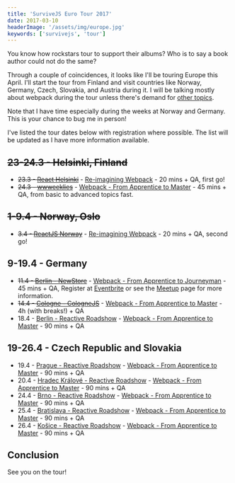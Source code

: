 ```yaml
---
title: 'SurviveJS Euro Tour 2017'
date: 2017-03-10
headerImage: '/assets/img/europe.jpg'
keywords: ['survivejs', 'tour']
---
```


You know how rockstars tour to support their albums? Who is to say a book author could not do the same?

Through a couple of coincidences, it looks like I'll be touring Europe this April. I'll start the tour from Finland and visit countries like Norway, Germany, Czech, Slovakia, and Austria during it. I will be talking mostly about webpack during the tour unless there's demand for [other topics](https://presentations.survivejs.com/).

Note that I have time especially during the weeks at Norway and Germany. This is your chance to bug me in person!

I've listed the tour dates below with registration where possible. The list will be updated as I have more information available.

## ~~23-24.3 - Helsinki, Finland~~

* ~~23.3 - [React Helsinki](https://meetabit.com/communities/react-helsinki)~~ - [Re-imagining Webpack](https://presentations.survivejs.com/re-imagining-webpack/) - 20 mins + QA, first go!
* ~~24.3 - [wwweeklies](http://wwweeklies.com/)~~ - [Webpack - From Apprentice to Master](https://presentations.survivejs.com/webpack-from-apprentice-to-journeyman/) - 45 mins + QA, from basic to advanced topics fast.

## ~~1-9.4 - Norway, Oslo~~

* ~~3.4 - [ReactJS Norway](https://www.meetup.com/ReactJS-Oslo-Meetup/events/238536172/)~~ - [Re-imagining Webpack](https://presentations.survivejs.com/re-imagining-webpack/) - 20 mins + QA, second go!

## 9-19.4 - Germany

* ~~11.4 - [Berlin - NewStore](https://www.meetup.com/NewStore/)~~ - [Webpack - From Apprentice to Journeyman](https://presentations.survivejs.com/webpack-from-apprentice-to-journeyman/) - 45 mins + QA, Register at [Eventbrite](https://www.eventbrite.de/e/webpack-from-apprentice-to-journeyman-with-juho-vepsalainen-tickets-32719397599) or see the [Meetup](https://www.meetup.com/NewStore/events/238314252/) page for more information.
* ~~14.4 - [Cologne - CologneJS](https://www.meetup.com/Cologne-js/events/238980913/)~~ - [Webpack - From Apprentice to Master](https://presentations.survivejs.com/webpack-from-apprentice-to-journeyman/) - 4h (with breaks!) + QA
* 18.4 - [Berlin - Reactive Roadshow](https://www.facebook.com/events/404484116586415/) - [Webpack - From Apprentice to Master](https://presentations.survivejs.com/webpack-from-apprentice-to-journeyman/) - 90 mins + QA

## 19-26.4 - Czech Republic and Slovakia

* 19.4 - [Prague - Reactive Roadshow](https://www.facebook.com/events/419425221744852/) - [Webpack - From Apprentice to Master](https://presentations.survivejs.com/webpack-from-apprentice-to-journeyman/) - 90 mins + QA
* 20.4 - [Hradec Králové - Reactive Roadshow](https://www.facebook.com/events/1868848770041251/) - [Webpack - From Apprentice to Master](https://presentations.survivejs.com/webpack-from-apprentice-to-journeyman/) - 90 mins + QA
* 24.4 - [Brno - Reactive Roadshow](https://www.facebook.com/events/1863697743885500/) - [Webpack - From Apprentice to Master](https://presentations.survivejs.com/webpack-from-apprentice-to-journeyman/) - 90 mins + QA
* 25.4 - [Bratislava - Reactive Roadshow](https://www.facebook.com/events/247969145674274/) - [Webpack - From Apprentice to Master](https://presentations.survivejs.com/webpack-from-apprentice-to-journeyman/) - 90 mins + QA
* 26.4 - [Košice - Reactive Roadshow](https://www.facebook.com/events/1736850319939384/) - [Webpack - From Apprentice to Master](https://presentations.survivejs.com/webpack-from-apprentice-to-journeyman/) - 90 mins + QA

## Conclusion

See you on the tour!
